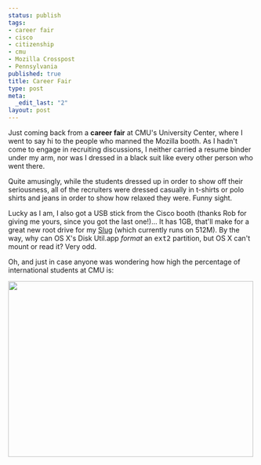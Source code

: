 ```yaml
--- 
status: publish
tags: 
- career fair
- cisco
- citizenship
- cmu
- Mozilla Crosspost
- Pennsylvania
published: true
title: Career Fair
type: post
meta: 
  _edit_last: "2"
layout: post
---
```

Just coming back from a <strong>career fair</strong> at CMU's University Center, where I went to say hi to the people who manned the Mozilla booth. As I hadn't come to engage in recruiting discussions, I neither carried a resume binder under my arm, nor was I dressed in a black suit like every other person who went there.

Quite amusingly, while the students dressed up in order to show off their seriousness, all of the recruiters were dressed casually in t-shirts or polo shirts and jeans in order to show how relaxed they were. Funny sight.

Lucky as I am, I also got a USB stick from the Cisco booth (thanks Rob for giving me yours, since you got the last one!)... It has 1GB, that'll make for a great new root drive for my <a href="http://fredericiana.com/2005/12/16/nslu2-linux-usb-harddrive-spindown/">Slug</a> (which currently runs on 512M). By the way, why can OS&nbsp;X's Disk&nbsp;Util.app <em>format</em> an <tt>ext2</tt> partition, but OS&nbsp;X can't mount or read it? Very odd.

Oh, and just in case anyone was wondering how high the percentage of international students at CMU is:

<img src="http://fredericiana.com/wp-content/uploads/2008/09/careerfair-citizenship.jpg" alt="" title="Career Fair: US Citizenship Required" width="500" height="358" class="alignnone size-full wp-image-1557" />
